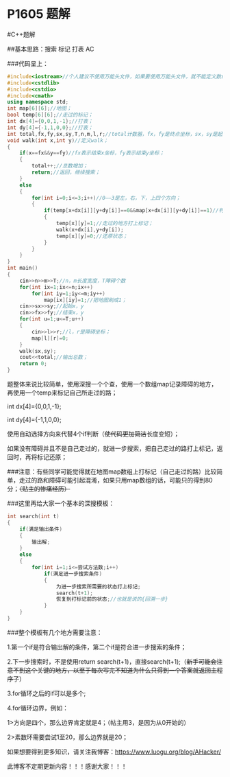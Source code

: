 # P1605 题解

#C++题解

##基本思路：搜索 标记 打表 AC

###代码呈上：

```cpp
#include<iostream>//个人建议不使用万能头文件，如果要使用万能头文件，就不能定义数组map；
#include<cstdlib>
#include<cstdio>
#include<cmath>
using namespace std;
int map[6][6];//地图；
bool temp[6][6];//走过的标记；
int dx[4]={0,0,1,-1};//打表；
int dy[4]={-1,1,0,0};//打表；
int total,fx,fy,sx,sy,T,n,m,l,r;//total计数器，fx，fy是终点坐标，sx，sy是起点坐标，T是障碍总数，n，m是地图的长和宽，l，r是障碍的横坐标和纵坐标；
void walk(int x,int y)//定义walk；
{
    if(x==fx&&y==fy)//fx表示结束x坐标，fy表示结束y坐标；
    {
        total++;//总数增加；
        return;//返回，继续搜索；
    }
    else
    {
        for(int i=0;i<=3;i++)//0——3是左，右，下，上四个方向；
        {
            if(temp[x+dx[i]][y+dy[i]]==0&&map[x+dx[i]][y+dy[i]]==1)//判断没有走过和没有障碍；
            {
                temp[x][y]=1;//走过的地方打上标记；
                walk(x+dx[i],y+dy[i]);
                temp[x][y]=0;//还原状态；
            }    
        } 
    }
}
int main()
{
    cin>>n>>m>>T;//n，m长度宽度，T障碍个数 
    for(int ix=1;ix<=n;ix++)
        for(int iy=1;iy<=m;iy++)
            map[ix][iy]=1;//把地图刷成1；
    cin>>sx>>sy;//起始x，y 
    cin>>fx>>fy;//结束x，y 
    for(int u=1;u<=T;u++)
    {
        cin>>l>>r;//l，r是障碍坐标；
        map[l][r]=0;
    }
    walk(sx,sy);
    cout<<total;//输出总数；
    return 0;
} 
```
题整体来说比较简单，使用深搜一个个查，使用一个数组map记录障碍的地方，再使用一个temp来标记自己所走过的路；


int dx[4]={0,0,1,-1};

int dy[4]={-1,1,0,0};

使用自动选择方向来代替4个if判断（~~使代码更加简洁~~长度变短）；


如果没有障碍并且不是自己走过的，就进一步搜索，把自己走过的路打上标记，返回时，再将标记还原；


###注意：有些同学可能觉得就在地图map数组上打标记（自己走过的路）比较简单，走过的路和障碍可能引起混淆，如果只用map数组的话，可能只的得到80分；~~（贴主的惨痛经历）~~


###这里再给大家一个基本的深搜模板：

```cpp
int search(int t)
{
    if(满足输出条件)
    {
        输出解;
    }
    else
    {
        for(int i=1;i<=尝试方法数;i++)
            if(满足进一步搜索条件)
            {
                为进一步搜索所需要的状态打上标记;
                search(t+1);
                恢复到打标记前的状态;//也就是说的{回溯一步}
            }
    }
}
```
###整个模板有几个地方需要注意：

1.第一个if是符合输出解的条件，第二个if是符合进一步搜索的条件；

2.下一步搜索时，不是使用return search(t+1)，直接search(t+1);（~~新手可能会注意不到这个关键的地方，以至于每次写完不知道为什么只得到一个答案就返回主程序了~~）

3.for循环之后的if可以是多个;

4.for循环边界，例如：

1>方向是四个，那么边界肯定就是4；（帖主用3，是因为从0开始的）

2>素数环需要尝试1至20，那么边界就是20；



如果想要得到更多知识，请关注我博客：https://www.luogu.org/blog/AHacker/


此博客不定期更新内容！！！感谢大家！！！
